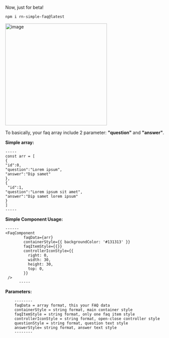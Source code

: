   Now, just for beta!
  
  `npm i rn-simple-faq@latest`
  
  <img width="320" alt="image" src="https://im2.ezgif.com/tmp/ezgif-2-0ba2a00727.gif">

  
  To basically, your faq array include 2 parameter: **"question"** and **"answer"**. 
  
  **Simple array:**
  
    -----
    const arr = [
    {
    "id":0,
    "question":"Lorem ipsum",
    "answer":"Dip samet"
    },
    {
     "id":1,
    "question":"Lorem ipsum sit amet",
    "answer":"Dip samet lorem ipsum"
    }
    ]
    -----
  
  
  **Simple Component  Usage:**
  
    ------
    <FaqComponent
            faqData={arr}
            containerStyle={{ backgroundColor: '#131313' }}
            faqItemStyle={{}}
            controllerIconStyle={{
              right: 0,
              width: 30,
              height: 30,
              top: 0,
            }}
     />
          -----
          
 **Parameters:**        
          
        --------
        faqData = array format, this your FAQ data
        containerStyle = string format, main container style
        faqItemStyle = string format, only one faq item style
        controllerIconStyle = string format, open-close controller style
        questionStyle = string format, question text style
        answerStyle= string format, answer text style
        --------
